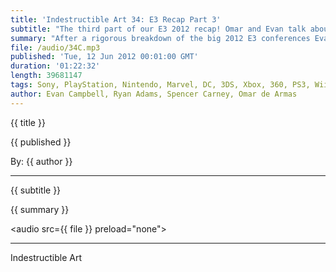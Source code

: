 ```yaml
---
title: 'Indestructible Art 34: E3 Recap Part 3'
subtitle: "The third part of our E3 2012 recap! Omar and Evan talk about Ni No Kuni, Draksiders II, Metal Gear: Rising Revengence, Dishonored, Borderlands 2, Nintendo Land, and WiiU."
summary: "After a rigorous breakdown of the big 2012 E3 conferences Evan and Omar discuss what it is like to be on the show floor. Omar talks about his hands on time with Darksiders II, Ni No Kuni, and Borderlands 2! Meanwhile Evan was able to play Metal Gear: Rising Revengence and got a chance to check out Bethesda’s new game Dishonored. Finally the two discuss what they like and dislike about Nintendo’s WiiU."
file: /audio/34C.mp3
published: 'Tue, 12 Jun 2012 00:01:00 GMT'
duration: '01:22:32'
length: 39681147
tags: Sony, PlayStation, Nintendo, Marvel, DC, 3DS, Xbox, 360, PS3, Wii, PSN, XBLA, Video Games, Comics, Games, Indestructible Art, E3, Watch Dogs, FarCry 3, Last of Us, Halo 4, Gears of War 4, NintendoLand, WiiU, Ni No Kuni, THQ, Darksiders 2, Borderlands 2
author: Evan Campbell, Ryan Adams, Spencer Carney, Omar de Armas
---
```


<p class='postTitle'>{{ title }}</p>
<p class='postPublished'>{{ published }}</p>
<p class='postAuthor'>By: {{ author }}</p>
<hr>
{{ subtitle }}  
  
{{ summary }}  

<audio src={{ file }} preload="none"></audio>

- - -
Indestructible Art
